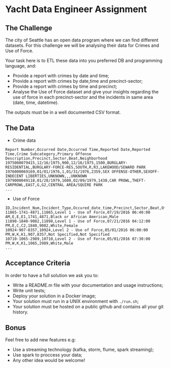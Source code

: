 # Yacht Data Engineer Assignment

## The Challenge
The city of Seattle has an open data program where we can find different datasets.
For this challenge we will be analysing their data for Crimes and Use of Force.

Your task here is to ETL these data into you preferred DB and programming language, and:

* Provide a report with crimes by date and time;
* Provide a report with crimes by date,time and precinct-sector;
* Provide a report with crimes by time and precinct;
* Analyse the Use of Force dataset and give your insights regarding the use of force in each precinct-sector and the
incidents in same area (date, time, datetime).

The outputs must be in a well documented CSV format.

## The Data

+ Crime data

```
Report Number,Occurred Date,Occurred Time,Reported Date,Reported Time,Crime Subcategory,Primary Offense Description,Precinct,Sector,Beat,Neighborhood
1975000079415,12/16/1975,900,12/16/1975,1500,BURGLARY-RESIDENTIAL,BURGLARY-FORCE-RES,SOUTH,R,R3,LAKEWOOD/SEWARD PARK
1976000069169,01/01/1976,1,01/31/1976,2359,SEX OFFENSE-OTHER,SEXOFF-INDECENT LIBERTIES,UNKNOWN,,,UNKNOWN
1979000049118,01/28/1979,1600,02/09/1979,1430,CAR PROWL,THEFT-CARPROWL,EAST,G,G2,CENTRAL AREA/SQUIRE PARK
...
```

+ Use of Force

```
ID,Incident_Num,Incident_Type,Occured_date_time,Precinct,Sector,Beat,Officer_ID,Subject_ID,Subject_Race,Subject_Gender
11865-1741-4871,11865,Level 1 - Use of Force,07/19/2016 06:40:00 AM,E,E,E1,1741,4871,Black or African American,Male
11898-1840-9082,11898,Level 1 - Use of Force,07/21/2016 04:12:00 PM,E,C,C2,1840,9082,White,Female
10924-907-8357,10924,Level 2 - Use of Force,05/01/2016 06:00:00 PM,W,K,K1,907,8357,Not Specified,Not Specified
10710-1065-2989,10710,Level 2 - Use of Force,05/01/2016 07:30:00 PM,W,K,K1,1065,2989,White,Male
...
```

## Acceptance Criteria
In order to have a full solution we ask you to:

* Write a README.m file with your documentation and usage instructions;
* Write unit tests;
* Deploy your solution in a Docker image;
* Your solution must run in a UNIX environment with `./run.sh`;
* Your solution must be hosted on a public github and contains all your git history.

## Bonus
Feel free to add new features e.g:

* Use a streaming technology (kafka, storm, flume, spark streaming);
* Use spark to proccess your data;
* Any other idea would be welcome!
